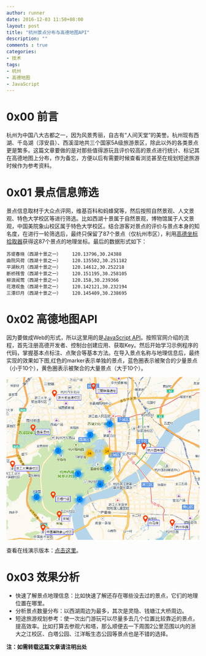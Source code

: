 ```yaml
---
author: runner
date: 2016-12-03 11:50+08:00
layout: post
title: "杭州景点分布与高德地图API"
description: ""
comments : true
categories:
- 技术
tags:
- 杭州
- 高德地图
- JavaScript
---
```



# 0x00 前言

杭州为中国八大古都之一，因为风景秀丽，自古有“人间天堂”的美誉。杭州现有西湖、千岛湖（淳安县）、西溪湿地共三个国家5A级旅游景区，除此以外的各类景点更是繁多。这篇文章要做的是对那些值得游玩且评价较高的景点进行统计、标记其在高德地图上分布，作为备忘，方便以后有需要时候查看浏览甚至在规划短途旅游时候作为参考资料。


# 0x01 景点信息筛选

景点信息取材于大众点评网，维基百科和蚂蜂窝等，然后按照自然景观、人文景观、特色大学校区等进行筛选。比如西湖十景属于自然景观，博物馆属于人文景观，中国美院象山校区属于特色大学校区。结合游客对景点的评价与景点本身的知名度，在进行一轮筛选后，最终只保留了87个景点（仅杭州市区），利用[高德坐标拾取器](http://lbs.amap.com/console/show/picker)获得这87个景点的地理坐标。最后的数据形式如下：

    苏堤春晓（西湖十景之一）	120.13796,30.24388	
    曲院风荷（西湖十景之一）	120.135502,30.251182
    平湖秋月（西湖十景之一）	120.14612,30.252218
    断桥残雪（西湖十景之一）	120.151195,30.258105
    柳浪闻莺（西湖十景之一）	120.158,30.239366
    花港观鱼（西湖十景之一）	120.142121,30.232194
    三潭印月（西湖十景之一）	120.145409,30.238695

<!--more-->

# 0x02 高德地图API

因为要做成Web的形式，所以这里用的是[JavaScript API](http://lbs.amap.com/api/javascript-api/summary)。按照官网介绍的流程，首先注册高德开发者、控制台创建应用、获取Key。然后开始学习示例程序的代码，掌握基本点标注、点聚合等基本方法。在导入景点名称与地理信息后，最终实现的效果如下图,红色的marker表示单独的景点，蓝色圈表示被聚合的少量景点（小于10个），黄色圈表示被聚合的大量景点（大于10个）。  

![](/blog/images/17040301.png)  

查看在线演示版本：[点击这里](https://runner-china.github.io/demo/map_demo.html)。

# 0x03 效果分析
- 快速了解景点地理信息：比如快速了解还存在哪些没去过的景点，它们的地理位置在哪里。
- 分析景点数量分布：以西湖周边为最多，其次是灵隐、钱塘江大桥周边。
- 短途旅游规划参考：使一次出门游玩可以尽量多去几个位置比较靠近的景点，提高效率。比如打算去参观六和塔，那么顺便去一下周围2公里范围以内的浙大之江校区、白塔公园、江洋畈生态公园等景点也是不错的选择。

**注：如需转载这篇文章请注明出处**  




